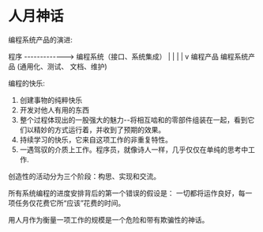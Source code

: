 # 人月神话

编程系统产品的演进:

程序 -------------> 编程系统（接口、系统集成）
 |
 |
 |
 |
 v
编程产品             编程系统产品
(通用化、测试、
文档、维护)

编程的快乐:
1. 创建事物的纯粹快乐
2. 开发对他人有用的东西
3. 整个过程体现出的一股强大的魅力--将相互啮和的零部件组装在一起，看到它们以精妙的方式运行着，并收到了预期的效果。
4. 持续学习的快乐，它来自这项工作的非重复特性。
5. 一遇驾驭的介质上工作。程序员，就像诗人一样，几乎仅仅在单纯的思考中工作.

创造性的活动分为三个阶段：构思、实现和交流。

所有系统编程的进度安排背后的第一个错误的假设是： 一切都将运作良好，每一项任务仅花费它所“应该”花费的时间。

用人月作为衡量一项工作的规模是一个危险和带有欺骗性的神话。



